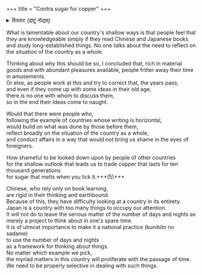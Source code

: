 +++
title = "Contra sugar for copper"
+++

<details><summary>विस्तारः (द्रष्टुं नोद्यम्)</summary>

Kudo Heisuke's daughter.  
From Hitori Kangae by Tadano Makuzu, 1818
</details>


What is lamentable about our country's shallow ways is that people feel that they are knowledgeable simply if they read Chinese and Japanese books and study long-established things. No one talks about the need to reflect on the situation of the country as a whole.  


Thinking about why this should be so, I concluded that, rich in material goods and with abundant pleasures available, people fritter away their time in amusements.  
Or else, as people work at this and try to correct that, the years pass,  
and even if they come up with some ideas in their old age,  
there is no one with whom to discuss them,  
so in the end their ideas come to naught.  

Would that there were people who,  
following the example of countries whose writing is horizontal,  
would build on what was done by those before them,  
reflect broadly on the situation of the country as a whole,  
and conduct affairs in a way that would not bring us shame in the eyes of foreigners.  

How shameful to be looked down upon by people of other countries  
for the shallow outlook that leads us to trade copper that lasts for ten thousand generations  
for sugar that melts when you lick it.+++(5)+++

Chinese, who rely only on book learning,  
are rigid in their thinking and earthbound.  
Because of this, they have difficulty looking at a country in its entirety.  
Japan is a country with too many things to occupy our attention.  
It will not do to leave the serious matter of the number of days and nights as merely a project to think about in one's spare time.  
It is of utmost importance to make it a national practice (kunibito no sadame)  
to use the number of days and nights  
as a framework for thinking about things.  
No matter which example we pick,  
the myriad matters in this country will proliferate with the passage of time.  
We need to be properly selective in dealing with such things.